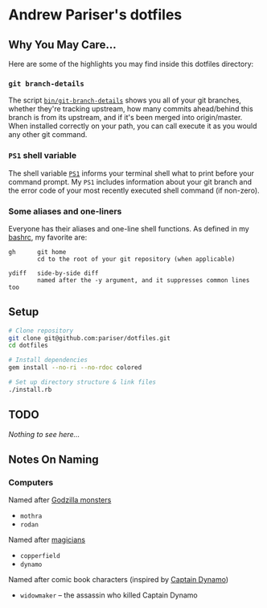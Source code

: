 # Andrew Pariser's dotfiles

## Why You May Care...

Here are some of the highlights you may find inside this dotfiles directory:

### `git branch-details`

The script [`bin/git-branch-details`](https://github.com/pariser/dotfiles/blob/master/bin/git-branch-details)
shows you all of your git branches, whether they're tracking upstream, how many
commits ahead/behind this branch is from its upstream, and if it's been merged
into origin/master. When installed correctly on your path, you can call execute
it as you would any other git command.

### `PS1` shell variable

The shell variable [`PS1`](https://github.com/pariser/dotfiles/blob/master/bashrc#L191)
informs your terminal shell what to print before your command prompt. My `PS1`
includes information about your git branch and the error code of your most
recently executed shell command (if non-zero).

### Some aliases and one-liners

Everyone has their aliases and one-line shell functions. As defined in
my [bashrc](https://github.com/pariser/dotfiles/blob/master/bashrc),
my favorite are:
```
gh      git home
        cd to the root of your git repository (when applicable)

ydiff   side-by-side diff
        named after the -y argument, and it suppresses common lines too
```


## Setup

```sh
# Clone repository
git clone git@github.com:pariser/dotfiles.git
cd dotfiles

# Install dependencies
gem install --no-ri --no-rdoc colored

# Set up directory structure & link files
./install.rb
```

## TODO

_Nothing to see here..._

## Notes On Naming

### Computers

Named after [Godzilla monsters](http://en.wikipedia.org/wiki/List_of_kaiju "Wikipedia - List of Kaiju")
* `mothra`
* `rodan`

Named after [magicians](http://en.wikipedia.org/wiki/List_of_magicians "Wikipedia - List of Magicians")
* `copperfield`
* `dynamo`

Named after comic book characters (inspired by
[Captain Dynamo](http://en.wikipedia.org/wiki/Captain_Dynamo_%28comics%29 "Wikipedia - Captain Dynamo (comics))"))

* `widowmaker` &ndash; the assassin who killed Captain Dynamo
